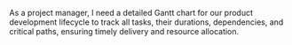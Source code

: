 As a project manager, I need a detailed Gantt chart for our product development lifecycle to track all tasks, their durations, dependencies, and critical paths, ensuring timely delivery and resource allocation.
